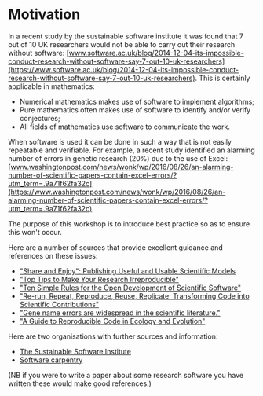 # Motivation

In a recent study by the sustainable software institute it was found that 7 out
of 10 UK researchers would not be able to carry out their research without
software:
[www.software.ac.uk/blog/2014-12-04-its-impossible-conduct-research-without-software-say-7-out-10-uk-researchers](https://www.software.ac.uk/blog/2014-12-04-its-impossible-conduct-research-without-software-say-7-out-10-uk-researchers).
This is certainly applicable in mathematics:

- Numerical mathematics makes use of software to implement algorithms;
- Pure mathematics often makes use of software to identify and/or verify
  conjectures;
- All fields of mathematics use software to communicate the work.

When software is used it can be done in such a way that is not easily repeatable
and verifiable. For example, a recent study identified an alarming number of
errors in genetic research (20%) due to the use of Excel:
[www.washingtonpost.com/news/wonk/wp/2016/08/26/an-alarming-number-of-scientific-papers-contain-excel-errors/?utm_term=.9a71f62fa32c](https://www.washingtonpost.com/news/wonk/wp/2016/08/26/an-alarming-number-of-scientific-papers-contain-excel-errors/?utm_term=.9a71f62fa32c).

The purpose of this workshop is to introduce best practice so as
to ensure this won't occur.

Here are a number of sources that provide excellent guidance and references on
these issues:

- ["Share and Enjoy": Publishing Useful and Usable Scientific Models](https://arxiv.org/abs/1409.0367)
- ["Top Tips to Make Your Research Irreproducible"](https://arxiv.org/abs/1504.00062)
- ["Ten Simple Rules for the Open Development of Scientific Software"](http://journals.plos.org/ploscompbiol/article?id=10.1371/journal.pcbi.1002802)
- ["Re-run, Repeat, Reproduce, Reuse, Replicate: Transforming Code into
  Scientific Contributions"](https://arxiv.org/abs/1708.08205)
- ["Gene name errors are widespread in the scientific literature."](https://www.ncbi.nlm.nih.gov/pubmed/27552985)
- ["A Guide to Reproducible Code in Ecology and Evolution"](http://www.britishecologicalsociety.org/wp-content/uploads/2017/12/guide-to-reproducible-code.pdf)

Here are two organisations with further sources and information:

- [The Sustainable Software Institute](https://www.software.ac.uk)
- [Software carpentry](https://software-carpentry.org)

(NB if you were to write a paper about some research software you have written
these would make good references.)
